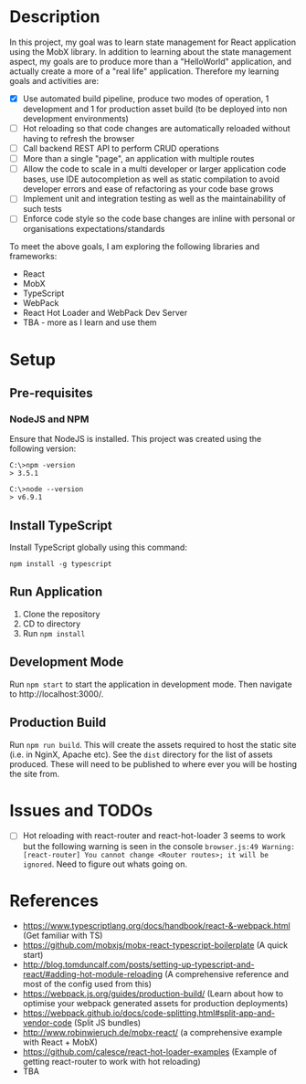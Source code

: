 # Description
In this project, my goal was to learn state management for React application using the MobX library. In addition to learning about the state management aspect, my goals are to produce more than a "HelloWorld" application, and actually create a more of a "real life" application. Therefore my learning goals and activities are:

- [X] Use automated build pipeline, produce two modes of operation, 1 development and 1 for production asset build (to be deployed into non development environments)
- [ ] Hot reloading so that code changes are automatically reloaded without having to refresh the browser
- [ ] Call backend REST API to perform CRUD operations
- [ ] More than a single "page", an application with multiple routes
- [ ] Allow the code to scale in a multi developer or larger application code bases, use IDE autocompletion as well as static compilation to avoid developer errors and ease of refactoring as your code base grows
- [ ] Implement unit and integration testing as well as the maintainability of such tests
- [ ] Enforce code style so the code base changes are inline with personal or organisations expectations/standards

To meet the above goals, I am exploring the following libraries and frameworks:
* React
* MobX
* TypeScript
* WebPack
* React Hot Loader and WebPack Dev Server
* TBA - more as I learn and use them

# Setup

## Pre-requisites

### NodeJS and NPM
Ensure that NodeJS is installed. This project was created using the following version:

```
C:\>npm -version
> 3.5.1

C:\>node --version
> v6.9.1
```

## Install TypeScript

Install TypeScript globally using this command:

```npm install -g typescript```

## Run Application
1. Clone the repository
2. CD to directory
3. Run `npm install`

## Development Mode
Run `npm start` to start the application in development mode. Then navigate to http://localhost:3000/.

## Production Build
Run `npm run build`. This will create the assets required to host the static site (i.e. in NginX, Apache etc). See the `dist` directory for the list of assets produced. These will need to be published to where ever you will be hosting the site from.

# Issues and TODOs
- [ ] Hot reloading with react-router and react-hot-loader 3 seems to work but the following warning is seen in the console `browser.js:49 Warning: [react-router] You cannot change <Router routes>; it will be ignored`. Need to figure out whats going on.

# References
* https://www.typescriptlang.org/docs/handbook/react-&-webpack.html (Get familiar with TS) 
* https://github.com/mobxjs/mobx-react-typescript-boilerplate (A quick start)
* http://blog.tomduncalf.com/posts/setting-up-typescript-and-react/#adding-hot-module-reloading (A comprehensive reference and most of the config used from this)
* https://webpack.js.org/guides/production-build/ (Learn about how to optimise your webpack generated assets for production deployments)
* https://webpack.github.io/docs/code-splitting.html#split-app-and-vendor-code (Split JS bundles)
* http://www.robinwieruch.de/mobx-react/ (a comprehensive example with React + MobX)
* https://github.com/calesce/react-hot-loader-examples (Example of getting react-router to work with hot reloading)
* TBA

